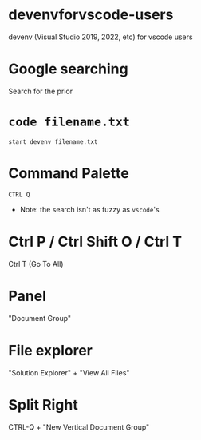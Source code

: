 # devenvforvscode-users
devenv (Visual Studio 2019, 2022, etc) for vscode users

# Google searching
Search for the prior 

# `code filename.txt`
`start devenv filename.txt`

# Command Palette
`CTRL Q`
* Note: the search isn't as fuzzy as `vscode`'s

# Ctrl P / Ctrl Shift O / Ctrl T

Ctrl T (Go To All)

# Panel
"Document Group"

# File explorer
"Solution Explorer" + "View All Files"

# Split Right 
CTRL-Q + "New Vertical Document Group"

